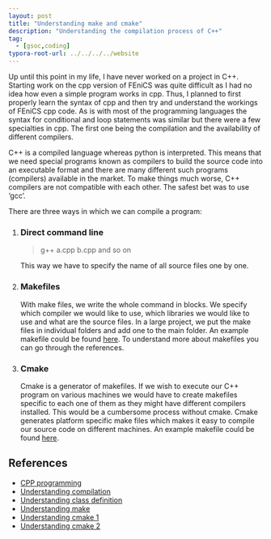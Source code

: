 ```yaml
---
layout: post
title: "Understanding make and cmake"
description: "Understanding the compilation process of C++"
tag: 
  - [gsoc,coding]
typora-root-url: ../../../../website
---
```


Up until this point in my life, I have never worked on a project in C++. Starting work on the cpp version of FEniCS was quite difficult as  I had no idea how even a simple program works in cpp. Thus, I planned to first properly learn the syntax of cpp and then try and understand the workings of FEniCS cpp code. As is with most of the programming languages the syntax for conditional and loop statements was similar but there were a few specialties in cpp. The first one being the compilation and the availability of different compilers.

C++ is a compiled language whereas python is interpreted. This means that we need special programs known as compilers to build the source code into an executable format and there are many different such programs (compilers) available in the market. To make things much worse, C++ compilers are not compatible with each other. The safest bet was to use ‘gcc’.

There are three ways in which we can compile a program:

1. ### **Direct command line** 

   > g++ a.cpp b.cpp and so on

   This way we have to specify the name of all source files one by one.

2. ### **Makefiles** 

   With make files, we write the whole command in blocks. We specify which compiler we would like to use, which libraries we would like to use and what are the source files. In a large project, we put the make files in individual folders and add one to the main folder. An example makefile could be found [here](https://github.com/iitrabhi/GSoC2019/blob/master/Scripts/cpp/learning-cpp/make/makefile). To understand more about makefiles you can go through the references.

3. ### **Cmake** 

   Cmake is a generator of makefiles. If we wish to execute our C++ program on various machines we would have to create makefiles specific to each one of them as they might have different compilers installed. This would be a cumbersome process without cmake. Cmake generates platform specific make files which makes it easy to compile our source code on different machines. An example makefile could be found [here](https://github.com/iitrabhi/GSoC2019/blob/master/Scripts/cpp/learning-cpp/cmake/CMakeLists.txt).

## References

- [CPP programming](https://www.programiz.com/cpp-programming)
- [Understanding compilation](https://www.toptal.com/c-plus-plus/c-plus-plus-understanding-compilation)
- [Understanding class definition](https://gist.github.com/darkstalker/eeb7e48a45f1b78db4a2c6ebfd01e926)
- [Understanding make](https://www.tutorialspoint.com/makefile/makefile_quick_guide.htm)
- [Understanding cmake 1](https://arne-mertz.de/2018/05/hello-cmake/)
- [Understanding cmake 2](http://derekmolloy.ie/hello-world-introductions-to-cmake/)
